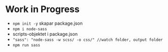 # Work in Progress

* ```npm init -y``` skapar package.json
* ```npm i node-sass```
* scripts-objektet i package.json
* ```"sass": "node-sass -w scss/ -o css/" //watch folder, output folder```
* ```npm run sass```
